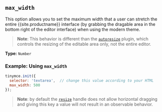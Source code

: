 ## `max_width`

This option allows you to set the maximum width that a user can stretch the entire {{site.productname}} interface (by grabbing the dragable area in the bottom right of the editor interface) when using the modern theme.

> **Note**: This behavior is different than the [`autoresize`]({{site.baseurl}}/plugins/autoresize/) plugin, which controls the resizing of the editable area only, not the entire editor.

**Type:** `Number`

### Example: Using `max_width`

```js
tinymce.init({
  selector: 'textarea',  // change this value according to your HTML
  max_width: 500
});
```

> **Note**: by default the [`resize`](#resize) handle does not allow horizontal dragging and giving this key a value will not result in an observable behavior.
